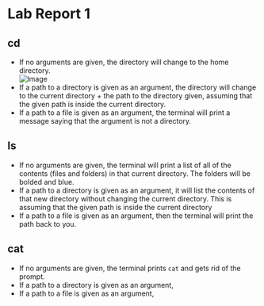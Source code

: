 # Lab Report 1
## cd
* If no arguments are given, the directory will change to the home directory. \
![Image](cdNoArg)
* If a path to a directory is given as an argument, the directory will change to the current directory + the path to the directory given, assuming that the given path is inside the current directory. 
* If a path to a file is given as an argument, the terminal will print a message saying that the argument is not a directory.
## ls
* If no arguments are given, the terminal will print a list of all of the contents (files and folders) in that current directory. The folders will be bolded and blue.
* If a path to a directory is given as an argument, it will list the contents of that new directory without changing the current directory. This is assuming that the given path is inside the current directory
* If a path to a file is given as an argument, then the terminal will print the path back to you.
## cat
* If no arguments are given, the terminal prints `cat` and gets rid of the prompt.
* If a path to a directory is given as an argument,
* If a path to a file is given as an argument,

